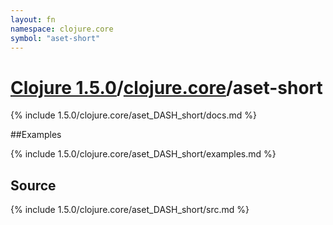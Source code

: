 ```yaml
---
layout: fn
namespace: clojure.core
symbol: "aset-short"
---
```


# [Clojure 1.5.0](../../)/[clojure.core](../)/aset-short

{% include 1.5.0/clojure.core/aset_DASH_short/docs.md %}

##Examples

{% include 1.5.0/clojure.core/aset_DASH_short/examples.md %}
## Source
{% include 1.5.0/clojure.core/aset_DASH_short/src.md %}

